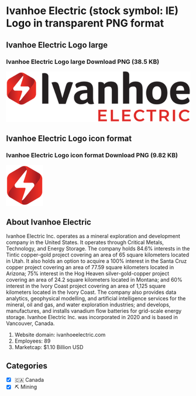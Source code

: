# Ivanhoe Electric (stock symbol: IE) Logo in transparent PNG format

## Ivanhoe Electric Logo large

### Ivanhoe Electric Logo large Download PNG (38.5 KB)

![Ivanhoe Electric Logo large Download PNG (38.5 KB)](/img/orig/IE_BIG-a80c3a3a.png)

## Ivanhoe Electric Logo icon format

### Ivanhoe Electric Logo icon format Download PNG (9.82 KB)

![Ivanhoe Electric Logo icon format Download PNG (9.82 KB)](/img/orig/IE-9cb51050.png)

## About Ivanhoe Electric

Ivanhoe Electric Inc. operates as a mineral exploration and development company in the United States. It operates through Critical Metals, Technology, and Energy Storage. The company holds 84.6% interests in the Tintic copper-gold project covering an area of 65 square kilometers located in Utah. It also holds an option to acquire a 100% interest in the Santa Cruz copper project covering an area of 77.59 square kilometers located in Arizona; 75% interest in the Hog Heaven silver-gold-copper project covering an area of 24.2 square kilometers located in Montana; and 60% interest in the Ivory Coast project covering an area of 1,125 square kilometers located in the Ivory Coast. The company also provides data analytics, geophysical modelling, and artificial intelligence services for the mineral, oil and gas, and water exploration industries; and develops, manufactures, and installs vanadium flow batteries for grid-scale energy storage. Ivanhoe Electric Inc. was incorporated in 2020 and is based in Vancouver, Canada.

1. Website domain: ivanhoeelectric.com
2. Employees: 89
3. Marketcap: $1.10 Billion USD


## Categories
- [x] 🇨🇦 Canada
- [x] ⛏️ Mining
